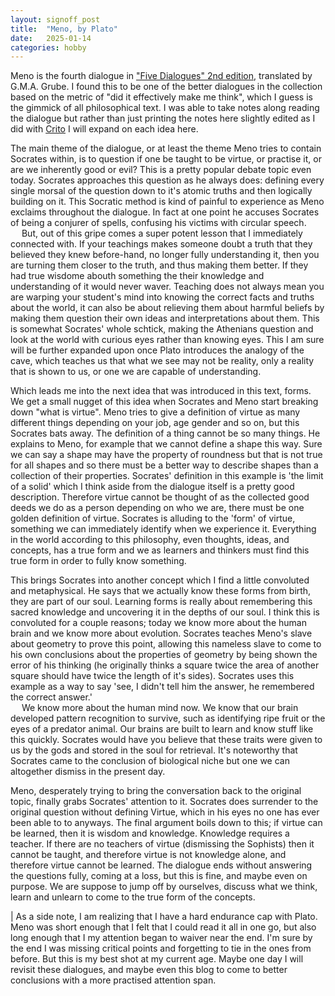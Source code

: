 ```yaml
---
layout: signoff_post
title:  "Meno, by Plato"
date:   2025-01-14
categories: hobby
---
```


Meno is the fourth dialogue in ["Five Dialogues" 2nd edition](https://www.goodreads.com/book/show/30292.Five_Dialogues), translated by G.M.A. Grube.
I found this to be one of the better dialogues in the collection based on the metric of "did it effectively make me think", which I guess is the gimmick of all philosophical text. I was able to take notes along reading the dialogue but rather than just printing the notes here slightly edited as I did with [Crito](/books/2025/01/13/) I will expand on each idea here.

The main theme of the dialogue, or at least the theme Meno tries to contain Socrates within, is to question if one be taught to be virtue, or practise it, or are we inherently good or evil? This is a pretty popular debate topic even today. Socrates approaches this question as he always does: defining every single morsal of the question down to it's atomic truths and then logically building on it. This Socratic method is kind of painful to experience as Meno exclaims throughout the dialogue. In fact at one point he accuses Socrates of being a conjurer of spells, confusing his victims with circular speech. \
&emsp; But, out of this gripe comes a super potent lesson that I immediately connected with. If your teachings makes someone doubt a truth that they believed they knew before-hand, no longer fully understanding it, then you are turning them closer to the truth, and thus making them better. If they had true wisdome abouth something the their knowledge and understanding of it would never waver. Teaching does not always mean you are warping your student's mind into knowing the correct facts and truths about the world, it can also be about relieving them about harmful beliefs by making them question their own ideas and interpretations about them. This is somewhat Socrates' whole schtick, making the Athenians question and look at the world with curious eyes rather than knowing eyes. This I am sure will be further expanded upon once Plato introduces the analogy of the cave, which teaches us that what we see may not be reality, only a reality that is shown to us, or one we are capable of understanding. 

Which leads me into the next idea that was introduced in this text, forms. We get a small nugget of this idea when Socrates and Meno start breaking down "what is virtue". Meno tries to give a definition of virtue as many different things depending on your job, age gender and so on, but this Socrates bats away. The definition of a thing cannot be so many things. He explains to Meno, for example that we cannot define a shape this way. Sure we can say a shape may have the property of roundness but that is not true for all shapes and so there must be a better way to describe shapes than a collection of their properties. Socrates' definition in this example is 'the limit of a solid' which I think aside from the dialogue itself is a pretty good description. Therefore virtue cannot be thought of as the collected good deeds we do as a person depending on who we are, there must be one golden definition of virtue. Socrates is alluding to the 'form' of virtue, something we can immediately identify when we experience it. Everything in the world according to this philosophy, even thoughts, ideas, and concepts, has a true form and we as learners and thinkers must find this true form in order to fully know something. 

This brings Socrates into another concept which I find a little convoluted and metaphysical. He says that we actually know these forms from birth, they are part of our soul. Learning forms is really about remembering this sacred knowledge and uncovering it in the depths of our soul. I think this is convoluted for a couple reasons; today we know more about the human brain and we know more about evolution. Socrates teaches Meno's slave about geometry to prove this point, allowing this nameless slave to come to his own conclusions about the properties of geometry by being shown the error of his thinking (he originally thinks a square twice the area of another square should have twice the length of it's sides). Socrates uses this example as a way to say 'see, I didn't tell him the answer, he remembered the correct answer.' \
&emsp; We know more about the human mind now. We know that our brain developed pattern recognition to survive, such as identifying ripe fruit or the eyes of a predator animal. Our brains are built to learn and know stuff like this quickly. Socrates would have you believe that these traits were given to us by the gods and stored in the soul for retrieval. It's noteworthy that Socrates came to the conclusion of biological niche but one we can altogether dismiss in the present day.

Meno, desperately trying to bring the conversation back to the original topic, finally grabs Socrates' attention to it.
Socrates does surrender to the original question without defining Virtue, which in his eyes no one has ever been able to to anyways. 
The final argument boils down to this; if virtue can be learned, then it is wisdom and knowledge. Knowledge requires a teacher. If there are no teachers of virtue (dismissing the Sophists) then it cannot be taught, and therefore virtue is not knowledge alone, and therefore virtue cannot be learned. The dialogue ends without answering the questions fully, coming at a loss, but this is fine, and maybe even on purpose. We are suppose to jump off by ourselves, discuss what we think, learn and unlearn to come to the true form of the concepts. 

| As a side note, I am realizing that I have a hard endurance cap with Plato. Meno was short enough that I felt that I could read it all in one go, but also long enough that I my attention began to waiver near the end. I'm sure by the end I was missing critical points and forgetting to tie in the ones from before. But this is my best shot at my current age. Maybe one day I will revisit these dialogues, and maybe even this blog to come to better conclusions with a more practised attention span.